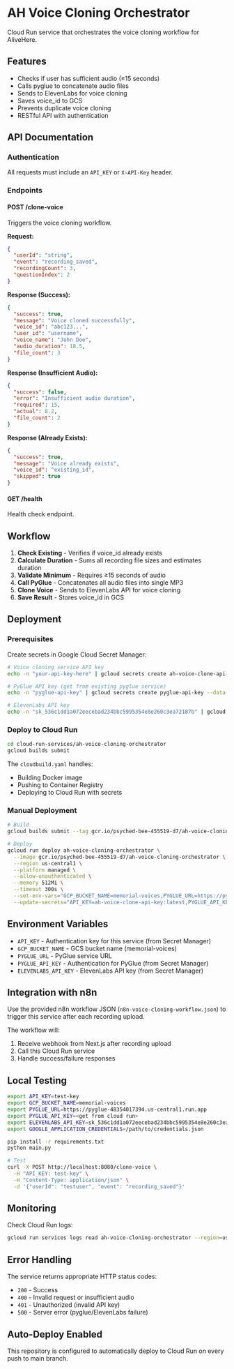 # AH Voice Cloning Orchestrator

Cloud Run service that orchestrates the voice cloning workflow for AliveHere.

## Features

- Checks if user has sufficient audio (≥15 seconds)
- Calls pyglue to concatenate audio files
- Sends to ElevenLabs for voice cloning
- Saves voice_id to GCS
- Prevents duplicate voice cloning
- RESTful API with authentication

## API Documentation

### Authentication

All requests must include an `API_KEY` or `X-API-Key` header.

### Endpoints

#### POST /clone-voice

Triggers the voice cloning workflow.

**Request:**
```json
{
  "userId": "string",
  "event": "recording_saved",
  "recordingCount": 3,
  "questionIndex": 2
}
```

**Response (Success):**
```json
{
  "success": true,
  "message": "Voice cloned successfully",
  "voice_id": "abc123...",
  "user_id": "username",
  "voice_name": "John Doe",
  "audio_duration": 18.5,
  "file_count": 3
}
```

**Response (Insufficient Audio):**
```json
{
  "success": false,
  "error": "Insufficient audio duration",
  "required": 15,
  "actual": 8.2,
  "file_count": 2
}
```

**Response (Already Exists):**
```json
{
  "success": true,
  "message": "Voice already exists",
  "voice_id": "existing_id",
  "skipped": true
}
```

#### GET /health

Health check endpoint.

## Workflow

1. **Check Existing** - Verifies if voice_id already exists
2. **Calculate Duration** - Sums all recording file sizes and estimates duration
3. **Validate Minimum** - Requires ≥15 seconds of audio
4. **Call PyGlue** - Concatenates all audio files into single MP3
5. **Clone Voice** - Sends to ElevenLabs API for voice cloning
6. **Save Result** - Stores voice_id in GCS

## Deployment

### Prerequisites

Create secrets in Google Cloud Secret Manager:

```bash
# Voice cloning service API key
echo -n "your-api-key-here" | gcloud secrets create ah-voice-clone-api-key --data-file=-

# PyGlue API key (get from existing pyglue service)
echo -n "pyglue-api-key" | gcloud secrets create pyglue-api-key --data-file=-

# ElevenLabs API key
echo -n "sk_536c1dd1a072eecebad234bbc5995354e8e260c3ea72187b" | gcloud secrets create elevenlabs-api-key --data-file=-
```

### Deploy to Cloud Run

```bash
cd cloud-run-services/ah-voice-cloning-orchestrator
gcloud builds submit
```

The `cloudbuild.yaml` handles:
- Building Docker image
- Pushing to Container Registry
- Deploying to Cloud Run with secrets

### Manual Deployment

```bash
# Build
gcloud builds submit --tag gcr.io/psyched-bee-455519-d7/ah-voice-cloning-orchestrator

# Deploy
gcloud run deploy ah-voice-cloning-orchestrator \
  --image gcr.io/psyched-bee-455519-d7/ah-voice-cloning-orchestrator \
  --region us-central1 \
  --platform managed \
  --allow-unauthenticated \
  --memory 512Mi \
  --timeout 300s \
  --set-env-vars="GCP_BUCKET_NAME=memorial-voices,PYGLUE_URL=https://pyglue-48354017394.us-central1.run.app" \
  --update-secrets="API_KEY=ah-voice-clone-api-key:latest,PYGLUE_API_KEY=pyglue-api-key:latest,ELEVENLABS_API_KEY=elevenlabs-api-key:latest"
```

## Environment Variables

- `API_KEY` - Authentication key for this service (from Secret Manager)
- `GCP_BUCKET_NAME` - GCS bucket name (memorial-voices)
- `PYGLUE_URL` - PyGlue service URL
- `PYGLUE_API_KEY` - Authentication for PyGlue (from Secret Manager)
- `ELEVENLABS_API_KEY` - ElevenLabs API key (from Secret Manager)

## Integration with n8n

Use the provided n8n workflow JSON (`n8n-voice-cloning-workflow.json`) to trigger this service after each recording upload.

The workflow will:
1. Receive webhook from Next.js after recording upload
2. Call this Cloud Run service
3. Handle success/failure responses

## Local Testing

```bash
export API_KEY=test-key
export GCP_BUCKET_NAME=memorial-voices
export PYGLUE_URL=https://pyglue-48354017394.us-central1.run.app
export PYGLUE_API_KEY=<get from cloud run>
export ELEVENLABS_API_KEY=sk_536c1dd1a072eecebad234bbc5995354e8e260c3ea72187b
export GOOGLE_APPLICATION_CREDENTIALS=/path/to/credentials.json

pip install -r requirements.txt
python main.py

# Test
curl -X POST http://localhost:8080/clone-voice \
  -H "API_KEY: test-key" \
  -H "Content-Type: application/json" \
  -d '{"userId": "testuser", "event": "recording_saved"}'
```

## Monitoring

Check Cloud Run logs:
```bash
gcloud run services logs read ah-voice-cloning-orchestrator --region=us-central1
```

## Error Handling

The service returns appropriate HTTP status codes:
- `200` - Success
- `400` - Invalid request or insufficient audio
- `401` - Unauthorized (invalid API key)
- `500` - Server error (pyglue/ElevenLabs failure)

## Auto-Deploy Enabled
This repository is configured to automatically deploy to Cloud Run on every push to main branch.
